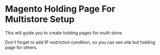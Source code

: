 Magento Holding Page For Multistore Setup
==========================================

This will guide you to create holding pages for multi-store.

Don't forget to add IP restriction condition, so you can see site but holding page for others.